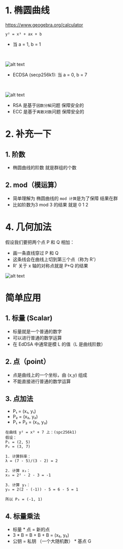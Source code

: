 # 1. 椭圆曲线
https://www.geogebra.org/calculator
<br/>

```y² = x³ + ax + b```
- 当 a = 1, b = 1
<br/>

![alt text](./images/ecc.png)
- ECDSA (secp256k1): 当 a = 0, b = 7
<br/>

![alt text](./images/secp256k1.png)

- RSA 是基于```因数分解```问题 保障安全的
- ECC 是基于```离散对数```问题 保障安全的

# 2. 补充一下
## 1. 阶数
- 椭圆曲线的阶数 就是群组的个数
## 2. mod（模运算）
- 简单理解为 椭圆曲线的 ```mod 计算```是为了保障 结果在群
- 比如阶数为3  mod 3 的结果 就是 0 1 2

# 4. 几何加法
假设我们要把两个点 P 和 Q 相加：
- 画一条直线穿过 P 和 Q
- 这条线会在曲线上切到第三个点（称为 R'）
- R' 关于 x 轴的对称点就是 P+Q 的结果

![alt text](./images/plus.png)
# 

# 简单应用
## 1. 标量 (Scalar)
- 标量就是一个普通的数字
- 可以进行普通的数学运算
- 在 EdDSA 中通常是模 L 的值（L 是曲线阶数）
## 2. 点（point）
- 点是曲线上的一个坐标，由 (x,y) 组成
- 不能直接进行普通的数学运算

## 3. 点加法
- P₁ = (x₁, y₁)
- P₂ = (x₂, y₂)
- P₁ + P₂ = (x₃, y₃)

```
在曲线 y² = x³ + 7 上：(spc256k1)
假设：
P₁ = (2, 5)
P₂ = (3, 7)

1. 计算斜率：
λ = (7 - 5)/(3 - 2) = 2

2. 计算 x₃：
x₃ = 2² - 2 - 3 = -1

3. 计算 y₃：
y₃ = 2(2 - (-1)) - 5 = 6 - 5 = 1

所以 P₃ = (-1, 1)
```
## 4. 标量乘法
- 标量 * 点 = 新的点
- 3 * B = B + B + B = (x₅, y₅)
- 公钥 = 私钥 （一个大随机数） * 基点 G